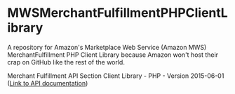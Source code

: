 # MWSMerchantFulfillmentPHPClientLibrary
A repository for Amazon's Marketplace Web Service (Amazon MWS) MerchantFulfillment PHP Client Library because Amazon won't host their crap on GitHub like the rest of the world.

Merchant Fulfillment API Section Client Library - PHP - Version 2015-06-01 ([Link to API documentation](https://developer.amazonservices.com/doc/merchantfulfillment/merchantfulfillment/v20150601/php.html/184-3533070-2792559))
